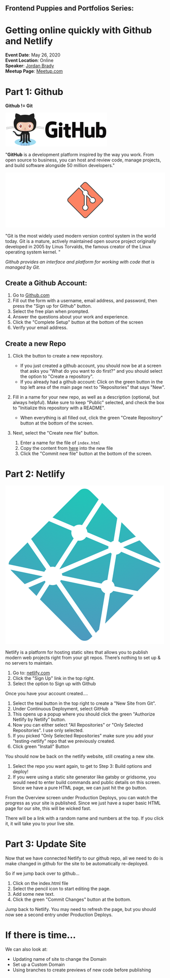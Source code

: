 ## Frontend Puppies and Portfolios Series: 
# Getting online quickly with Github and Netlify

**Event Date**: May 26, 2020
<br />
**Event Location**: Online
<br />
**Speaker**: [Jordan Brady](https://twitter.com/mjordancodes)
<br />
**Meetup Page**: [Meetup.com]()

# Part 1: Github

**Github != Git**

![github logo](/images/github-logo.png)

"**GitHub** is a development platform inspired by the way you work. From open source to business, you can host and review code, manage projects, and build software alongside 50 million developers."

![Git Logo](/images/git_hero.png)

"Git is the most widely used modern version control system in the world today. Git is a mature, actively maintained open source project originally developed in 2005 by Linus Torvalds, the famous creator of the Linux operating system kernel. "

*Github provides an interface and platform for working with code that is managed by Git.*

## Create a Github Account:
1. Go to [Github.com](https://github.com)
1. Fill out the form with a username, email address, and password, then press the "Sign up for Github" button.
1. Select the free plan when prompted.
1. Answer the questions about your work and experience.
1. Click the "Complete Setup" button at the bottom of the screen
1. Verify your email address.

## Create a new Repo
1. Click the button to create a new repository.
    - If you just created a github account, you should now be at a screen that asks you "What do you want to do first?" and you should select the option to "Create a repository".
    - If you already had a github account: Click on the green button in the top left area of the main page next to "Repositories" that says "New".
    
    
1. Fill in a name for your new repo, as well as a description (optional, but always helpful). Make sure to keep "Public" selected, and check the box to "Initialize this repository with a README".
    - When everything is all filled out, click the green "Create Repository" button at the bottom of the screen.
1. Next, select the "Create new file" button.
    1. Enter a name for the file of ```index.html```
    1. Copy the content from [here](./index.html) into the new file
    1. Click the "Commit new file" button at the bottom of the screen.


# Part 2: Netlify

![Netlify Logo](/images/netlify-logo-mark.png)

Netlify is a platform for hosting static sites that allows you to publish modern web projects right from your git repos.
There’s nothing to set up & no servers to maintain.

1. Go to: [netlify.com](https://netlify.com)
1. Click the "Sign Up" link in the top right.
1. Select the option to Sign up with Github

Once you have your account created....

1. Select the teal button in the top right to create a "New Site from Git".
1. Under Continuous Deployment, select GitHub
1. This opens up a popup where you should click the green "Authorize Netlify by Netlify" button.
1. Now you can either select "All Repositories" or "Only Selected Repositories". I use only selected.
1. If you picked "Only Selected Repositories" make sure you add your "testing-netlify" repo that we previously created.
1. Click green "Install" Button

You should now be back on the netlify website, still creating a new site.
1. Select the repo you want again, to get to Step 3: Build options and deploy!
1. If you were using a static site generator like gatsby or gridsome, you would need to enter build commands and public details on this screen. Since we have a pure HTML page, we can just hit the go button.

From the Overview screen under Production Deploys, you can watch the progress as your site is published. Since we just have a super basic HTML page for our site, this will be wicked fast.

There will be a link with a random name and numbers at the top. If you click it, it will take you to your live site.

# Part 3: Update Site 

Now that we have connected Netlify to our github repo, all we need to do is make changed in github for the site to be automatically re-deployed.

So if we jump back over to github...

1. Click on the index.html file
1. Select the pencil icon to start editing the page.
1. Add some new text.
1. Click the green "Commit Changes" button at the bottom.

Jump back to Netlify. You may need to refresh the page, but you should now see a second entry under Production Deploys.

# If there is time...

We can also look at:
- Updating name of site to change the Domain
- Set up a Custom Domain
- Using branches to create previews of new code before publishing